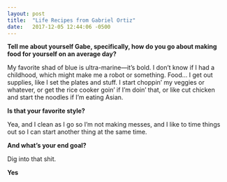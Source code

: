 ```yaml
---
layout: post
title:  "Life Recipes from Gabriel Ortiz"
date:   2017-12-05 12:44:06 -0500
---
```


**Tell me about yourself Gabe, specifically, how do you go about making food for yourself on an average day?**

My favorite shad of blue is ultra-marine—it’s bold. I don’t know if I had a childhood, which might make me a robot or something. Food… I get out supplies, like I set the plates and stuff. I start choppin’ my veggies or whatever, or get the rice cooker goin’ if I’m doin’ that, or like cut chicken and start the noodles if I’m eating Asian.

**Is that your favorite style?**

Yea, and I clean as I go so I’m not making messes, and I like to time things out so I can start another thing at the same time.

**And what’s your end goal?**

Dig into that shit.

**Yes**
